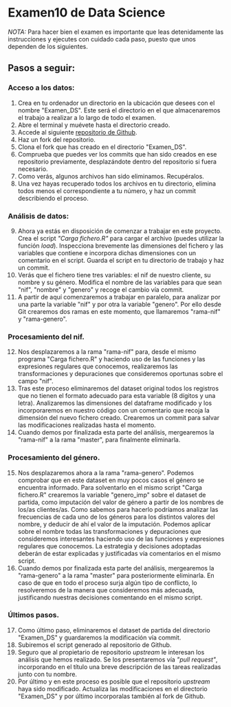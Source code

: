 # Examen10 de Data Science

*NOTA:* Para hacer bien el examen es importante que leas detenidamente las instrucciones y ejecutes con cuidado cada paso, puesto que unos dependen de los siguientes.

## Pasos a seguir:

### Acceso a los datos:
1. Crea en tu ordenador un directorio en la ubicación que desees con el nombre "Examen_DS". Este será el directorio en el que almacenaremos el trabajo a realizar a lo largo de todo el examen.
2. Abre el terminal y muévete hasta el directorio creado.
3. Accede al siguiente [repositorio de Github](https://github.com/llegarreta/Archivos_examen_ds.git).
4. Haz un fork del repositorio.
5. Clona el fork que has creado en el directorio "Examen_DS".
6. Comprueba que puedes ver los commits que han sido creados en ese repositorio previamente, desplazándote dentro del repositorio si fuera necesario. 
7. Como verás, algunos archivos han sido eliminamos. Recupéralos.
8. Una vez hayas recuperado todos los archivos en tu directorio, elimina todos menos el correspondiente a tu número, y haz un commit describiendo el proceso.

### Análisis de datos:
9. Ahora ya estás en disposición de comenzar a trabajar en este proyecto. Crea el script *"Carga fichero.R"* para cargar el archivo (puedes utilizar la función *load*). Inspecciona brevemente las dimensiones del fichero y las variables que contiene e incorpora dichas dimensiones con un comentario en el script. Guarda el script en tu directorio de trabajo y haz un commit.
10. Verás que el fichero tiene tres variables: el nif de nuestro cliente, su nombre y su género. Modifica el nombre de las variables para que sean "nif", "nombre" y "genero" y recoge el cambio vía commit.
11. A partir de aquí comenzaremos a trabajar en paralelo, para analizar por una parte la variable "nif" y por otra la variable "genero". Por ello desde Git crearemos dos ramas en este momento, que llamaremos "rama-nif" y "rama-genero".

### Procesamiento del nif.
12. Nos desplazaremos a la rama "rama-nif" para, desde el mismo programa "Carga fichero.R" y haciendo uso de las funciones y las expresiones regulares que conocemos, realizaremos las transformaciones y depuraciones que consideremos oportunas sobre el campo "nif". 
13. Tras este proceso eliminaremos del dataset original todos los registros que no tienen el formato adecuado para esta variable (8 dígitos y una letra). Analizaremos las dimensiones del dataframe modificado y los incorporaremos en nuestro código con un comentario que recoja la dimensión del nuevo fichero creado. Crearemos un commit para salvar las modificaciones realizadas hasta el momento.
14. Cuando demos por finalizada esta parte del análisis, mergearemos la "rama-nif" a la rama "master", para finalmente eliminarla.

### Procesamiento del género.
15. Nos desplazaremos ahora a la rama "rama-genero". Podemos comprobar que en este dataset en muy pocos casos el género se encuentra informado. Para solventarlo en el mismo script "Carga fichero.R" crearemos la variable "genero_imp" sobre el dataset de partida, como imputación del valor de género a partir de los nombres de los/as clientes/as. Como sabemos para hacerlo podríamos analizar las frecuencias de cada uno de los géneros para los distintos valores del nombre, y deducir de ahí el valor de la imputación. Podemos aplicar sobre el nombre todas las transformaciones y depuraciones que consideremos interesantes haciendo uso de las funciones y expresiones regulares que conocemos. La estrategia y decisiones adoptadas deberán de estar explicadas y justificadas vía comentarios en el mismo script.
16. Cuando demos por finalizada esta parte del análisis, mergearemos la "rama-genero" a la rama "master" para posteriormente eliminarla. En caso de que en todo el proceso surja algún tipo de conflicto, lo resolveremos de la manera que consideremos más adecuada, justificando nuestras decisiones comentando en el mismo script.

### Últimos pasos.
17. Como último paso, eliminaremos el dataset de partida del directorio "Examen_DS" y guardaremos la modificación vía commit.
18. Subiremos el script generado al repositorio de Github.
19. Seguro que al propietario de repositorio *upstream* le interesan los análisis que hemos realizado. Se los presentaremos vía *"pull request"*, incorporando en el título una breve descripción de las tareas realizadas junto con tu nombre.
20. Por último y en este proceso es posible que el repositorio *upstream* haya sido modificado. Actualiza las modificaciones en el directorio "Examen_DS" y por último incorporalas también al fork de Github.
 